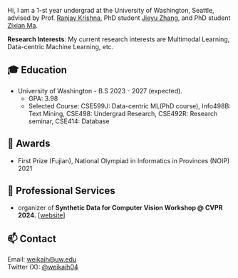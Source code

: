 Hi, I am a 1-st year undergrad at the University of Washington, Seattle, advised by Prof. [Ranjay Krishna](http://www.ranjaykrishna.com/index.html), PhD student [Jieyu Zhang](https://jieyuz2.github.io/), and PhD student [Zixian Ma](https://zixianma.github.io/).

**Research Interests**: My current research interests are Multimodal Learning, Data-centric Machine Learning, etc.

## 🎓 Education
- University of Washington - B.S  2023 - 2027 (expected).
  - GPA: 3.98
  - Selected Course: CSE599J: Data-centric ML(PhD course), Info498B: Text Mining, CSE498: Undergrad Research, CSE492R: Research seminar, CSE414: Database
  
## 🏅 Awards
- First Prize (Fujian), National Olympiad in Informatics in Provinces (NOIP) 2021

## 📍 Professional Services
- organizer of **Synthetic Data for Computer Vision Workshop @ CVPR 2024.** [[website](https://syndata4cv.github.io/)]

## 📫 Contact
Email: weikaih@uw.edu
<br>Twitter (X): [@weikaih04](https://twitter.com/weikaih04)
